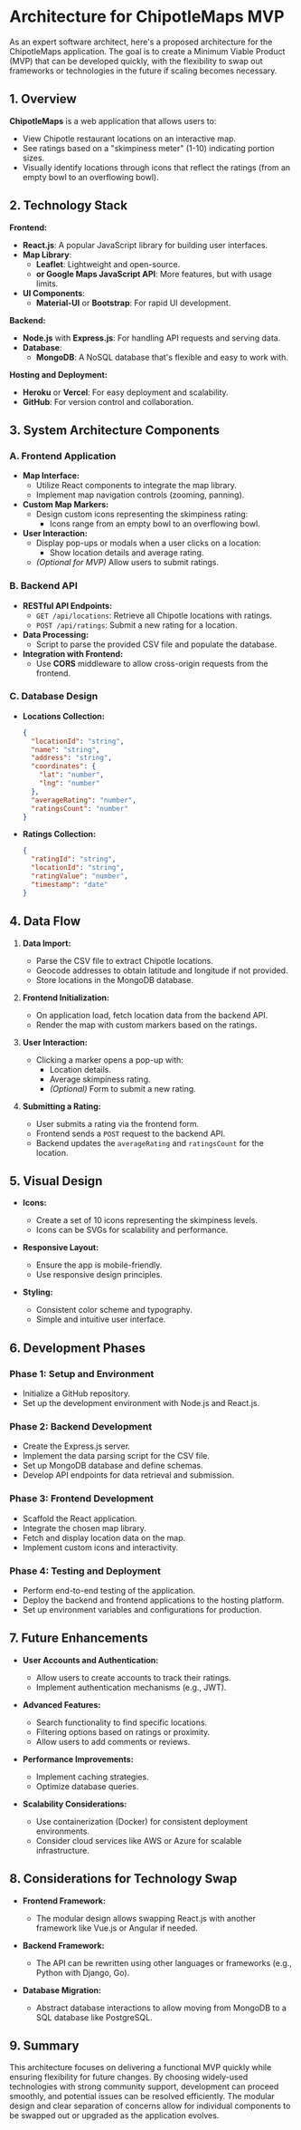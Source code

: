 # Architecture for ChipotleMaps MVP

As an expert software architect, here's a proposed architecture for the ChipotleMaps application. The goal is to create a Minimum Viable Product (MVP) that can be developed quickly, with the flexibility to swap out frameworks or technologies in the future if scaling becomes necessary.

## 1. Overview

**ChipotleMaps** is a web application that allows users to:

- View Chipotle restaurant locations on an interactive map.
- See ratings based on a "skimpiness meter" (1-10) indicating portion sizes.
- Visually identify locations through icons that reflect the ratings (from an empty bowl to an overflowing bowl).

## 2. Technology Stack

**Frontend:**

- **React.js**: A popular JavaScript library for building user interfaces.
- **Map Library**:
  - **Leaflet**: Lightweight and open-source.
  - **or Google Maps JavaScript API**: More features, but with usage limits.
- **UI Components**:
  - **Material-UI** or **Bootstrap**: For rapid UI development.

**Backend:**

- **Node.js** with **Express.js**: For handling API requests and serving data.
- **Database**:
  - **MongoDB**: A NoSQL database that's flexible and easy to work with.

**Hosting and Deployment:**

- **Heroku** or **Vercel**: For easy deployment and scalability.
- **GitHub**: For version control and collaboration.

## 3. System Architecture Components

### A. Frontend Application

- **Map Interface:**
  - Utilize React components to integrate the map library.
  - Implement map navigation controls (zooming, panning).
- **Custom Map Markers:**
  - Design custom icons representing the skimpiness rating:
    - Icons range from an empty bowl to an overflowing bowl.
- **User Interaction:**
  - Display pop-ups or modals when a user clicks on a location:
    - Show location details and average rating.
  - *(Optional for MVP)* Allow users to submit ratings.

### B. Backend API

- **RESTful API Endpoints:**
  - `GET /api/locations`: Retrieve all Chipotle locations with ratings.
  - `POST /api/ratings`: Submit a new rating for a location.
- **Data Processing:**
  - Script to parse the provided CSV file and populate the database.
- **Integration with Frontend:**
  - Use **CORS** middleware to allow cross-origin requests from the frontend.

### C. Database Design

- **Locations Collection:**

  ```json
  {
    "locationId": "string",
    "name": "string",
    "address": "string",
    "coordinates": {
      "lat": "number",
      "lng": "number"
    },
    "averageRating": "number",
    "ratingsCount": "number"
  }
  ```

- **Ratings Collection:**

  ```json
  {
    "ratingId": "string",
    "locationId": "string",
    "ratingValue": "number",
    "timestamp": "date"
  }
  ```

## 4. Data Flow

1. **Data Import:**
   - Parse the CSV file to extract Chipotle locations.
   - Geocode addresses to obtain latitude and longitude if not provided.
   - Store locations in the MongoDB database.

2. **Frontend Initialization:**
   - On application load, fetch location data from the backend API.
   - Render the map with custom markers based on the ratings.

3. **User Interaction:**
   - Clicking a marker opens a pop-up with:
     - Location details.
     - Average skimpiness rating.
     - *(Optional)* Form to submit a new rating.

4. **Submitting a Rating:**
   - User submits a rating via the frontend form.
   - Frontend sends a `POST` request to the backend API.
   - Backend updates the `averageRating` and `ratingsCount` for the location.

## 5. Visual Design

- **Icons:**
  - Create a set of 10 icons representing the skimpiness levels.
  - Icons can be SVGs for scalability and performance.

- **Responsive Layout:**
  - Ensure the app is mobile-friendly.
  - Use responsive design principles.

- **Styling:**
  - Consistent color scheme and typography.
  - Simple and intuitive user interface.

## 6. Development Phases

### Phase 1: Setup and Environment

- Initialize a GitHub repository.
- Set up the development environment with Node.js and React.js.

### Phase 2: Backend Development

- Create the Express.js server.
- Implement the data parsing script for the CSV file.
- Set up MongoDB database and define schemas.
- Develop API endpoints for data retrieval and submission.

### Phase 3: Frontend Development

- Scaffold the React application.
- Integrate the chosen map library.
- Fetch and display location data on the map.
- Implement custom icons and interactivity.

### Phase 4: Testing and Deployment

- Perform end-to-end testing of the application.
- Deploy the backend and frontend applications to the hosting platform.
- Set up environment variables and configurations for production.

## 7. Future Enhancements

- **User Accounts and Authentication:**
  - Allow users to create accounts to track their ratings.
  - Implement authentication mechanisms (e.g., JWT).

- **Advanced Features:**
  - Search functionality to find specific locations.
  - Filtering options based on ratings or proximity.
  - Allow users to add comments or reviews.

- **Performance Improvements:**
  - Implement caching strategies.
  - Optimize database queries.

- **Scalability Considerations:**
  - Use containerization (Docker) for consistent deployment environments.
  - Consider cloud services like AWS or Azure for scalable infrastructure.

## 8. Considerations for Technology Swap

- **Frontend Framework:**
  - The modular design allows swapping React.js with another framework like Vue.js or Angular if needed.

- **Backend Framework:**
  - The API can be rewritten using other languages or frameworks (e.g., Python with Django, Go).

- **Database Migration:**
  - Abstract database interactions to allow moving from MongoDB to a SQL database like PostgreSQL.

## 9. Summary

This architecture focuses on delivering a functional MVP quickly while ensuring flexibility for future changes. By choosing widely-used technologies with strong community support, development can proceed smoothly, and potential issues can be resolved efficiently. The modular design and clear separation of concerns allow for individual components to be swapped out or upgraded as the application evolves.